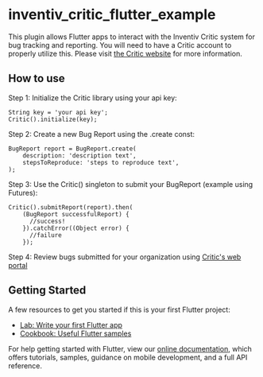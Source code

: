 # inventiv_critic_flutter_example

This plugin allows Flutter apps to interact with the Inventiv Critic system for bug tracking and reporting. You will need to have a Critic account to properly utilize this. Please visit [the Critic website](https://critictracking.com/getting-started/) for more information.

## How to use

Step 1: Initialize the Critic library using your api key:
```
String key = 'your api key';
Critic().initialize(key);
```

Step 2: Create a new Bug Report using the .create const:
```
BugReport report = BugReport.create(
    description: 'description text',
    stepsToReproduce: 'steps to reproduce text',
);
```

Step 3: Use the Critic() singleton to submit your BugReport (example using Futures):
```
Critic().submitReport(report).then(
    (BugReport successfulReport) {
      //success!
    }).catchError((Object error) {
      //failure
    });
```

Step 4: Review bugs submitted for your organization using [Critic's web portal](https://critic.inventiv.io)

## Getting Started

A few resources to get you started if this is your first Flutter project:

- [Lab: Write your first Flutter app](https://flutter.io/docs/get-started/codelab)
- [Cookbook: Useful Flutter samples](https://flutter.io/docs/cookbook)

For help getting started with Flutter, view our 
[online documentation](https://flutter.io/docs), which offers tutorials, 
samples, guidance on mobile development, and a full API reference.